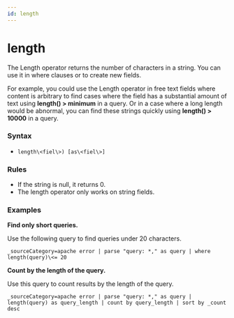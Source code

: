 ```yaml
---
id: length
---
```


# length

The Length operator returns the number of characters in a string. You
can use it in where clauses or to create new fields.

For example, you could use the Length operator in free text fields where
content is arbitrary to find cases where the field has a substantial
amount of text using **length() \> minimum** in a query. Or in a case
where a long length would be abnormal, you can find these strings
quickly using **length() \> 10000** in a query.

### Syntax

-   `length\<fiel\>) [as\<fiel\>]`

### Rules

-   If the string is null, it returns 0.
-   The length operator only works on string fields.

### Examples

**Find only short queries.**

Use the following query to find queries under 20 characters.

`_sourceCategory=apache error | parse "query: *," as query | where length(query)\<= 20`

**Count by the length of the query.**

Use this query to count results by the length of the query.

`_sourceCategory=apache error | parse "query: *," as query | length(query) as query_length | count by query_length | sort by _count desc`
